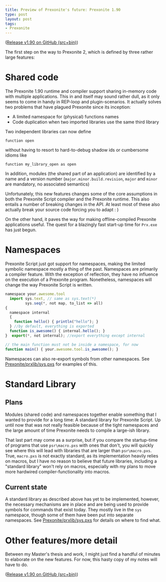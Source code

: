 ```yaml
--- 
title: Preview of Prexonite's future: Prexonite 1.90
type: post
layout: post
tags: 
- Prexonite
---
```


([Release v1.90 on GitHub (src+bin)][release190])

The first step on the way to Prexonite 2, which is defined by three rather large features:

# Shared code
The Prexonite 1.90 runtime and compiler support sharing in-memory code with multiple applications. This in and itself may sound rather dull, as it only seems to come in handy in REP-loop and plugin-scenarios. It actually solves two problems that have plagued Prexonite since its inception:
 * A limited namespace for (physical) functions names
 * Code duplication when two imported libraries use the same third library

Two independent libraries can now define 

    function open 

without having to resort to hard-to-debug shadow ids or cumbersome idioms like 

    function my_library_open as open

In addition, modules (the shared part of an application) are identified by a name and a version number (`major.minor.build.revision`, `major` and `minor` are mandatory, no associated semantics)

Unfortunately, this new features changes some of the core assumptions in both the Prexonite Script compiler and the Prexonite runtime. This also entails a number of breaking changes in the API. At least most of these also actually break your source code forcing you to adapt : )

On the other hand, it paves the way for making offline-compiled Prexonite applications useful. The quest for a blazingly fast start-up time for `Prx.exe` has just begun.

# Namespaces
Prexonite Script just got support for namespaces, making the limited symbolic namespace mostly a thing of the past. Namespaces are primarily a compiler feature. With the exception of reflection, they have no influence on the execution of a Prexonite program. Nonetheless, namespaces will change the way Prexonite Script is written.
```javascript
namespace your.awesome.tool
  import sys.text, // same as sys.text(*)
         sys.seq(*, not map, to_list => all)
{
  namespace internal
  {
    function hello() { println("hello"); }
  } //by default, everything is exported
  function is_awesome() { internal.hello(); }
}  export(*, not internal); //export everything except internal

// the main function must not be inside a namespace, for now
function main() { your.awesome.tool.is_awesome(); }
```

Namespaces can also re-export symbols from other namespaces. See [Prexonite/prxlib/sys.pxs](https://github.com/SealedSun/prx/blob/ac8198647d1bb104b24357cd77c304eab6c67c30/Prexonite/prxlib/sys.pxs) for examples of this.

# Standard Library 
## Plans
Modules (shared code) and namespaces together enable something that I wanted to provide for a long time: A standard library for Prexonite Script. Up until now that was not really feasible because of the tight namespaces and the large amount of time Prexonite needs to compile a large-ish library. 

That last part may come as a surprise, but if you compare the startup-time of programs that use `psr\macro.pxs` with ones that don't, you will quickly see where this will lead with libraries that are larger than `psr\macro.pxs`. True, `macro.pxs` is not exactly standard, as its implementation heavily relies on macros, but I have no reason to believe that future libraries, including a "standard library" won't rely on macros, especially with my plans to move more hardwired compiler-functionality into macros.

## Current state
A standard library as described above has yet to be implemented, however, the necessary mechanisms are in place and are being used to provide symbols for commands that exist today. They mostly live in the `sys` namespace, though some of them have been put into separate namespaces. See [Prexonite/prxlib/sys.pxs](https://github.com/SealedSun/prx/blob/ac8198647d1bb104b24357cd77c304eab6c67c30/Prexonite/prxlib/sys.pxs) for details on where to find what.

# Other features/more detail

Between my Master's thesis and work, I might just find a handful of minutes to elaborate on the new features. For now, this hasty copy of my notes will have to do.

([Release v1.90 on GitHub (src+bin)][release190])

[release190]: https://github.com/SealedSun/prx/releases/tag/v1.90
